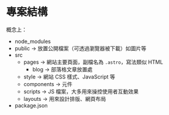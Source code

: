 # 專案結構
概念上：
- node_modules
- public -> 放置公開檔案（可透過瀏覽器被下載）如圖片等
- src
  - pages -> 網站主要頁面，副檔名為 `.astro`，寫法類似 HTML
    - blog -> 部落格文章放置處
  - style -> 網站 CSS 樣式、JavaScript 等
  - components -> 元件
  - scripts -> JS 檔案，大多用來操控使用者互動效果
  - layouts -> 用來設計排版、網頁布局
- package.json

